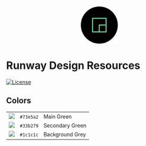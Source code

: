 <p align="center">
	<img src="assets/logo.svg" height="100">
</p>

# Runway Design Resources

[![License](https://img.shields.io/github/license/runwayml/design.svg?style=flat&colorA=1c1c1c&colorB=33b279)](https://runwayml.com)

## Colors

|   |   |   |
|---|---|---|
| ![](https://via.placeholder.com/50/73e5a2/73e5a2.webp) | `#73e5a2` | Main Green |
| ![](https://via.placeholder.com/50/33b279/33b279.webp) | `#33b279` | Secondary Green |
| ![](https://via.placeholder.com/50/1c1c1c/1c1c1c.webp) | `#1c1c1c` | Background Grey |
